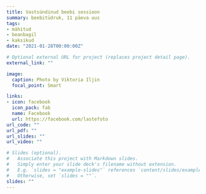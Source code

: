 ```yaml
---
title: Vastsündinud beebi sessioon
summary: beebitüdruk, 11 päeva uus
tags:
- mähitud 
- beanbagil
- kaksikud
date: "2021-01-28T00:00:00Z"

# Optional external URL for project (replaces project detail page).
external_link: ""

image:
  caption: Photo by Viktoria Iljin
  focal_point: Smart

links:
- icon: facebook
  icon_pack: fab
  name: Facebook
  url: https://facebook.com/lastefoto
url_code: ""
url_pdf: ""
url_slides: ""
url_video: ""

# Slides (optional).
#   Associate this project with Markdown slides.
#   Simply enter your slide deck's filename without extension.
#   E.g. `slides = "example-slides"` references `content/slides/example-slides.md`.
#   Otherwise, set `slides = ""`.
slides: ""
---
```


